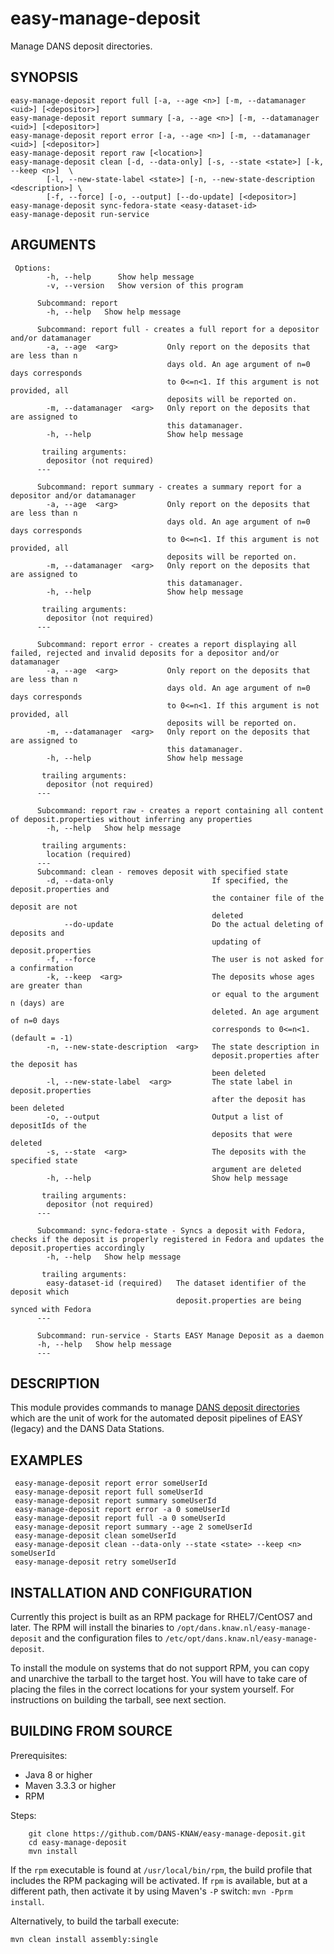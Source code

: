 easy-manage-deposit
===================

Manage DANS deposit directories.

SYNOPSIS
--------

    easy-manage-deposit report full [-a, --age <n>] [-m, --datamanager <uid>] [<depositor>]
    easy-manage-deposit report summary [-a, --age <n>] [-m, --datamanager <uid>] [<depositor>]
    easy-manage-deposit report error [-a, --age <n>] [-m, --datamanager <uid>] [<depositor>]
    easy-manage-deposit report raw [<location>]
    easy-manage-deposit clean [-d, --data-only] [-s, --state <state>] [-k, --keep <n>]  \
            [-l, --new-state-label <state>] [-n, --new-state-description <description>] \
            [-f, --force] [-o, --output] [--do-update] [<depositor>]
    easy-manage-deposit sync-fedora-state <easy-dataset-id>
    easy-manage-deposit run-service

ARGUMENTS
--------

     Options:
            -h, --help      Show help message
            -v, --version   Show version of this program
          
          Subcommand: report
            -h, --help   Show help message
          
          Subcommand: report full - creates a full report for a depositor and/or datamanager
            -a, --age  <arg>           Only report on the deposits that are less than n
                                       days old. An age argument of n=0 days corresponds
                                       to 0<=n<1. If this argument is not provided, all
                                       deposits will be reported on.
            -m, --datamanager  <arg>   Only report on the deposits that are assigned to
                                       this datamanager.
            -h, --help                 Show help message
          
           trailing arguments:
            depositor (not required)
          ---
          
          Subcommand: report summary - creates a summary report for a depositor and/or datamanager
            -a, --age  <arg>           Only report on the deposits that are less than n
                                       days old. An age argument of n=0 days corresponds
                                       to 0<=n<1. If this argument is not provided, all
                                       deposits will be reported on.
            -m, --datamanager  <arg>   Only report on the deposits that are assigned to
                                       this datamanager.
            -h, --help                 Show help message
          
           trailing arguments:
            depositor (not required)
          ---
          
          Subcommand: report error - creates a report displaying all failed, rejected and invalid deposits for a depositor and/or datamanager
            -a, --age  <arg>           Only report on the deposits that are less than n
                                       days old. An age argument of n=0 days corresponds
                                       to 0<=n<1. If this argument is not provided, all
                                       deposits will be reported on.
            -m, --datamanager  <arg>   Only report on the deposits that are assigned to
                                       this datamanager.
            -h, --help                 Show help message
          
           trailing arguments:
            depositor (not required)
          ---
          
          Subcommand: report raw - creates a report containing all content of deposit.properties without inferring any properties
            -h, --help   Show help message
          
           trailing arguments:
            location (required)
          ---
          Subcommand: clean - removes deposit with specified state
            -d, --data-only                      If specified, the deposit.properties and
                                                 the container file of the deposit are not
                                                 deleted
                --do-update                      Do the actual deleting of deposits and
                                                 updating of deposit.properties
            -f, --force                          The user is not asked for a confirmation
            -k, --keep  <arg>                    The deposits whose ages are greater than
                                                 or equal to the argument n (days) are
                                                 deleted. An age argument of n=0 days
                                                 corresponds to 0<=n<1. (default = -1)
            -n, --new-state-description  <arg>   The state description in
                                                 deposit.properties after the deposit has
                                                 been deleted
            -l, --new-state-label  <arg>         The state label in deposit.properties
                                                 after the deposit has been deleted
            -o, --output                         Output a list of depositIds of the
                                                 deposits that were deleted
            -s, --state  <arg>                   The deposits with the specified state
                                                 argument are deleted
            -h, --help                           Show help message
            
           trailing arguments:
            depositor (not required)
          ---
          
          Subcommand: sync-fedora-state - Syncs a deposit with Fedora, checks if the deposit is properly registered in Fedora and updates the deposit.properties accordingly
            -h, --help   Show help message
          
           trailing arguments:
            easy-dataset-id (required)   The dataset identifier of the deposit which
                                         deposit.properties are being synced with Fedora
          ---

          Subcommand: run-service - Starts EASY Manage Deposit as a daemon
          -h, --help   Show help message
          ---


DESCRIPTION
-----------
This module provides commands to manage [DANS deposit directories](https://dans-knaw.github.io/dd-dans-deposit-to-dataverse/deposit-directory/) 
which are the unit of work for the automated deposit pipelines of EASY (legacy) and the DANS Data Stations.

EXAMPLES
--------

     easy-manage-deposit report error someUserId
     easy-manage-deposit report full someUserId
     easy-manage-deposit report summary someUserId
     easy-manage-deposit report error -a 0 someUserId
     easy-manage-deposit report full -a 0 someUserId
     easy-manage-deposit report summary --age 2 someUserId
     easy-manage-deposit clean someUserId
     easy-manage-deposit clean --data-only --state <state> --keep <n> someUserId
     easy-manage-deposit retry someUserId


INSTALLATION AND CONFIGURATION
------------------------------
Currently this project is built as an RPM package for RHEL7/CentOS7 and later. The RPM will install the binaries to
`/opt/dans.knaw.nl/easy-manage-deposit` and the configuration files to `/etc/opt/dans.knaw.nl/easy-manage-deposit`.

To install the module on systems that do not support RPM, you can copy and unarchive the tarball to the target host.
You will have to take care of placing the files in the correct locations for your system yourself. For instructions
on building the tarball, see next section.


BUILDING FROM SOURCE
--------------------

Prerequisites:

* Java 8 or higher
* Maven 3.3.3 or higher
* RPM

Steps:

        git clone https://github.com/DANS-KNAW/easy-manage-deposit.git
        cd easy-manage-deposit
        mvn install

If the `rpm` executable is found at `/usr/local/bin/rpm`, the build profile that includes the RPM
packaging will be activated. If `rpm` is available, but at a different path, then activate it by using
Maven's `-P` switch: `mvn -Pprm install`.

Alternatively, to build the tarball execute:

    mvn clean install assembly:single
